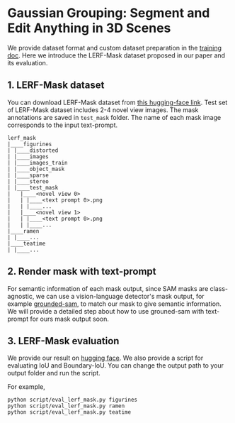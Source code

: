 # Gaussian Grouping: Segment and Edit Anything in 3D Scenes

We provide dataset format and custom dataset preparation in the [training doc](./train.md). Here we introduce the LERF-Mask dataset proposed in our paper and its evaluation.


## 1. LERF-Mask dataset
You can download LERF-Mask dataset from [this hugging-face link](https://huggingface.co/mqye/Gaussian-Grouping/tree/main/data/lerf_mask). Test set of LERF-Mask dataset includes 2-4 novel view images. The mask annotations are saved in `test_mask` folder. The name of each mask image corresponds to the input text-prompt.

```
lerf_mask
|____figurines
| |____distorted
| |____images
| |____images_train
| |____object_mask
| |____sparse
| |____stereo
| |____test_mask
|   |____<novel view 0>
|   | |____<text prompt 0>.png
|   | |____...
|   |____<novel view 1>
|   | |____<text prompt 0>.png
|   | |____...
|____ramen
| |____...
|____teatime
| |____...
```

## 2. Render mask with text-prompt
For semantic information of each mask output, since SAM masks are class-agnostic, we can use a vision-language detector's mask output, for example [grounded-sam](https://github.com/IDEA-Research/Grounded-Segment-Anything), to match our mask to give semantic information. We will provide a detailed step about how to use grouned-sam with text-prompt for ours mask output soon.


## 3. LERF-Mask evaluation
We provide our result on [hugging face](https://huggingface.co/mqye/Gaussian-Grouping/tree/main/result). We also provide a script for evaluating IoU and Boundary-IoU. You can change the output path to your output folder and run the script.

For example,
```
python script/eval_lerf_mask.py figurines
python script/eval_lerf_mask.py ramen
python script/eval_lerf_mask.py teatime
```

